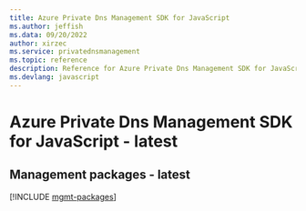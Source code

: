 ```yaml
---
title: Azure Private Dns Management SDK for JavaScript
ms.author: jeffish
ms.data: 09/20/2022
author: xirzec
ms.service: privatednsmanagement
ms.topic: reference
description: Reference for Azure Private Dns Management SDK for JavaScript
ms.devlang: javascript
---
```

# Azure Private Dns Management SDK for JavaScript - latest

## Management packages - latest
[!INCLUDE [mgmt-packages](private-dns-management-mgmt-index.md)]